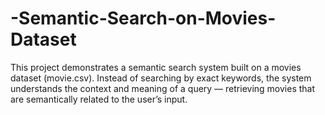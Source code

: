# -Semantic-Search-on-Movies-Dataset
This project demonstrates a semantic search system built on a movies dataset (movie.csv). Instead of searching by exact keywords, the system understands the context and meaning of a query — retrieving movies that are semantically related to the user’s input.
